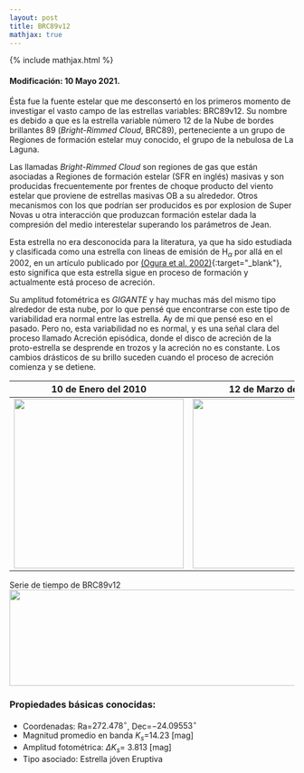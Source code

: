 ```yaml
---
layout: post
title: BRC89v12
mathjax: true
---
```

{% include mathjax.html %}

#### Modificación: 10 Mayo 2021.

Ésta fue la fuente estelar que me desconsertó en los primeros momento de investigar el vasto campo de las estrellas variables: BRC89v12. Su nombre es debido a que es la estrella variable número 12 de la Nube de bordes brillantes 89 (*Bright-Rimmed Cloud*, BRC89), perteneciente a un grupo de Regiones de formación estelar muy conocido, el grupo de la nebulosa de La Laguna.

Las llamadas *Bright-Rimmed Cloud* son regiones de gas que están asociadas a Regiones de formación estelar (SFR en inglés) masivas y son producidas frecuentemente por frentes de choque producto del viento estelar que proviene de estrellas masivas OB a su alrededor. Otros mecanismos con los que podrían ser producidos es por explosion de Super Novas u otra interacción que produzcan formación estelar dada la compresión del medio interestelar superando los parámetros de Jean. 

Esta estrella no era desconocida para la literatura, ya que ha sido estudiada y clasificada como una estrella con líneas de emisión de H$_\alpha$ por allá en el 2002, en un artículo publicado por [(Ogura et al. 2002)](http://simbad.u-strasbg.fr/simbad/sim-id?Ident=%402517934&Name=%5bOSP2002%5d%20BRC%2089%20%209&submit=submit){:target="_blank"}, esto significa que esta estrella sigue en proceso de formación y actualmente está proceso de acreción. 

Su amplitud fotométrica es *GIGANTE* y hay muchas más del mismo tipo alrededor de esta nube, por lo que pensé que encontrarse con este tipo de variabilidad era normal entre las estrella. Ay de mi que pensé eso en el pasado. Pero no, esta variabilidad no es normal, y es una señal clara del proceso llamado Acreción episódica, donde el disco de acreción de la proto-estrella se desprende en trozos y la acreción no es constante. Los cambios drásticos de su brillo suceden cuando el proceso de acreción comienza y se detiene. 

 10 de Enero del 2010 | 12 de Marzo del 2015
:---: | :---:
<img src="https://raw.githubusercontent.com/nicomedinap/nicomedinap.github.io/master/imagenes/BRC89v12/BRC89v12_1.jpg" width="300"/> | <img src="https://raw.githubusercontent.com/nicomedinap/nicomedinap.github.io/master/imagenes/BRC89v12/BRC89v12_2.jpg" width="300"/>

Serie de tiempo de BRC89v12
<img src="https://raw.githubusercontent.com/nicomedinap/nicomedinap.github.io/master/imagenes/BRC89v12/BRC89v12_lc.png" width="700" height="170" /> 

### Propiedades básicas conocidas:
- Coordenadas:  Ra=$272.478^{\circ}$,  Dec=$-24.09553^{\circ}$ 
- Magnitud promedio en banda $K_s=$14.23 [mag]
- Amplitud fotométrica: $\Delta K_{s}=$ 3.813 [mag]
- Tipo asociado: Estrella jóven Eruptiva